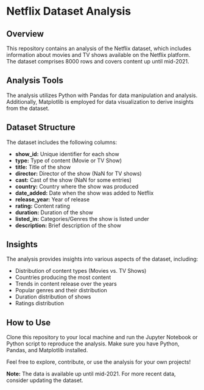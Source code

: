 # Netflix Dataset Analysis

## Overview

This repository contains an analysis of the Netflix dataset, which includes information about movies and TV shows available on the Netflix platform. The dataset comprises 8000 rows and covers content up until mid-2021.

## Analysis Tools

The analysis utilizes Python with Pandas for data manipulation and analysis. Additionally, Matplotlib is employed for data visualization to derive insights from the dataset.

## Dataset Structure

The dataset includes the following columns:

- **show_id:** Unique identifier for each show
- **type:** Type of content (Movie or TV Show)
- **title:** Title of the show
- **director:** Director of the show (NaN for TV shows)
- **cast:** Cast of the show (NaN for some entries)
- **country:** Country where the show was produced
- **date_added:** Date when the show was added to Netflix
- **release_year:** Year of release
- **rating:** Content rating
- **duration:** Duration of the show
- **listed_in:** Categories/Genres the show is listed under
- **description:** Brief description of the show

## Insights

The analysis provides insights into various aspects of the dataset, including:

- Distribution of content types (Movies vs. TV Shows)
- Countries producing the most content
- Trends in content release over the years
- Popular genres and their distribution
- Duration distribution of shows
- Ratings distribution

## How to Use

Clone this repository to your local machine and run the Jupyter Notebook or Python script to reproduce the analysis. Make sure you have Python, Pandas, and Matplotlib installed.

Feel free to explore, contribute, or use the analysis for your own projects!

**Note:** The data is available up until mid-2021. For more recent data, consider updating the dataset.
